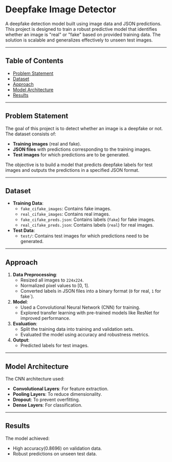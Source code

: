 # **Deepfake Image Detector**

A deepfake detection model built using image data and JSON predictions. This project is designed to train a robust predictive model that identifies whether an image is "real" or "fake" based on provided training data. The solution is scalable and generalizes effectively to unseen test images.

---

## **Table of Contents**
- [Problem Statement](#problem-statement)
- [Dataset](#dataset)
- [Approach](#approach)
- [Model Architecture](#model-architecture)
- [Results](#results)

---

## **Problem Statement**
The goal of this project is to detect whether an image is a deepfake or not. The dataset consists of:
- **Training images** (real and fake).
- **JSON files** with predictions corresponding to the training images.
- **Test images** for which predictions are to be generated.

The objective is to build a model that predicts deepfake labels for test images and outputs the predictions in a specified JSON format.

---

## **Dataset**
- **Training Data**:
  - `fake_cifake_images`: Contains fake images.
  - `real_cifake_images`: Contains real images.
  - `fake_cifake_preds.json`: Contains labels (`fake`) for fake images.
  - `real_cifake_preds.json`: Contains labels (`real`) for real images.
- **Test Data**:
  - `test/`: Contains test images for which predictions need to be generated.

---

## **Approach**
1. **Data Preprocessing**:
   - Resized all images to `224x224`.
   - Normalized pixel values to [0, 1].
   - Converted labels in JSON files into a binary format (`0` for real, `1` for fake`).
2. **Model**:
   - Used a Convolutional Neural Network (CNN) for training.
   - Explored transfer learning with pre-trained models like ResNet for improved performance.
3. **Evaluation**:
   - Split the training data into training and validation sets.
   - Evaluated the model using accuracy and robustness metrics.
4. **Output**:
   - Predicted labels for test images.

---

## **Model Architecture**
The CNN architecture used:
- **Convolutional Layers**: For feature extraction.
- **Pooling Layers**: To reduce dimensionality.
- **Dropout**: To prevent overfitting.
- **Dense Layers**: For classification.

---

## **Results**
The model achieved:
- High accuracy(0.8696) on validation data.
- Robust predictions on unseen test data.


